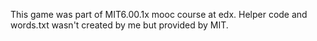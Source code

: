 This game was part of MIT6.00.1x mooc course at edx.
Helper code and words.txt  wasn't created by me but provided by MIT.
